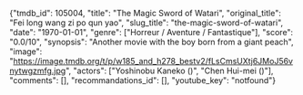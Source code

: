 {"tmdb_id": 105004, "title": "The Magic Sword of Watari", "original_title": "Fei long wang zi po qun yao", "slug_title": "the-magic-sword-of-watari", "date": "1970-01-01", "genre": ["Horreur / Aventure / Fantastique"], "score": "0.0/10", "synopsis": "Another movie with the boy born from a giant peach", "image": "https://image.tmdb.org/t/p/w185_and_h278_bestv2/fLsCmsUXtj6JMoJ56vnytwgzmfg.jpg", "actors": ["Yoshinobu Kaneko ()", "Chen Hui-mei ()"], "comments": [], "recommandations_id": [], "youtube_key": "notfound"}